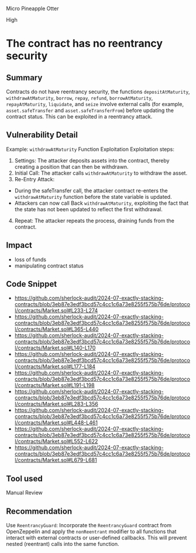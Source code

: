 Micro Pineapple Otter

High

# The contract has no reentrancy security

## Summary
Contracts do not have reentrancy security, the functions `depositAtMaturity`, `withdrawAtMaturity`, `borrow`, `repay`, `refund`, `borrowAtMaturity`, `repayAtMaturity`, `liquidate`, and `seize` involve external calls (for example, `asset.safeTransfer` and `asset.safeTransferFrom`) before updating the contract status. This can be exploited in a reentrancy attack.

## Vulnerability Detail
Example: `withdrawAtMaturity` Function Exploitation
Exploitation steps:
1. Settings:
The attacker deposits assets into the contract, thereby creating a position that can then be withdrawn.
2. Initial Call:
The attacker calls `withdrawAtMaturity` to withdraw the asset.
3. Re-Entry Attack:
- During the safeTransfer call, the attacker contract re-enters the `withdrawAtMaturity` function before the state variable is updated.
- Attackers can now call Back `withdrawAtMaturity`, exploiting the fact that the state has not been updated to reflect the first withdrawal.
4. Repeat:
The attacker repeats the process, draining funds from the contract.

## Impact
- loss of funds
- manipulating contract status

## Code Snippet
- https://github.com/sherlock-audit/2024-07-exactly-stacking-contracts/blob/3eb87e3edf3bcd57c4cc1c6a73e8255f575b76de/protocol/contracts/Market.sol#L233-L274
- https://github.com/sherlock-audit/2024-07-exactly-stacking-contracts/blob/3eb87e3edf3bcd57c4cc1c6a73e8255f575b76de/protocol/contracts/Market.sol#L365-L440
- https://github.com/sherlock-audit/2024-07-exactly-stacking-contracts/blob/3eb87e3edf3bcd57c4cc1c6a73e8255f575b76de/protocol/contracts/Market.sol#L140-L170
- https://github.com/sherlock-audit/2024-07-exactly-stacking-contracts/blob/3eb87e3edf3bcd57c4cc1c6a73e8255f575b76de/protocol/contracts/Market.sol#L177-L184
- https://github.com/sherlock-audit/2024-07-exactly-stacking-contracts/blob/3eb87e3edf3bcd57c4cc1c6a73e8255f575b76de/protocol/contracts/Market.sol#L191-L198
- https://github.com/sherlock-audit/2024-07-exactly-stacking-contracts/blob/3eb87e3edf3bcd57c4cc1c6a73e8255f575b76de/protocol/contracts/Market.sol#L283-L356
- https://github.com/sherlock-audit/2024-07-exactly-stacking-contracts/blob/3eb87e3edf3bcd57c4cc1c6a73e8255f575b76de/protocol/contracts/Market.sol#L448-L461
- https://github.com/sherlock-audit/2024-07-exactly-stacking-contracts/blob/3eb87e3edf3bcd57c4cc1c6a73e8255f575b76de/protocol/contracts/Market.sol#L552-L622
- https://github.com/sherlock-audit/2024-07-exactly-stacking-contracts/blob/3eb87e3edf3bcd57c4cc1c6a73e8255f575b76de/protocol/contracts/Market.sol#L679-L681

## Tool used

Manual Review

## Recommendation
Use `ReentrancyGuard`: Incorporate the `ReentrancyGuard` contract from OpenZeppelin and apply the `nonReentrant` modifier to all functions that interact with external contracts or user-defined callbacks. This will prevent nested (reentrant) calls into the same function.